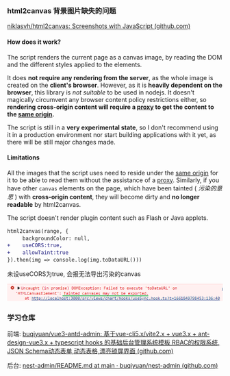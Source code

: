 ### html2canvas 背景图片缺失的问题

[niklasvh/html2canvas: Screenshots with JavaScript (github.com)](https://github.com/niklasvh/html2canvas)

#### How does it work?

The script renders the current page as a canvas image, by reading the DOM and the different styles applied to the elements.

It does **not require any rendering from the server**, as the whole image is created on the **client's browser**. However, as it is **heavily dependent on the browser**, this library is *not suitable* to be used in nodejs. It doesn't magically circumvent any browser content policy restrictions either, so **rendering cross-origin content will require a [proxy](https://github.com/niklasvh/html2canvas/wiki/Proxies) to get the content to the [same origin](http://en.wikipedia.org/wiki/Same_origin_policy).**

The script is still in a **very experimental state**, so I don't recommend using it in a production environment nor start building applications with it yet, as there will be still major changes made.

#### Limitations

All the images that the script uses need to reside under the [same origin](http://en.wikipedia.org/wiki/Same_origin_policy) for it to be able to read them without the assistance of a [proxy](https://html2canvas.hertzen.com/proxy/). Similarly, if you have other `canvas` elements on the page, which have been tainted ( *污染的意思* ) with **cross-origin content**, they will become dirty and **no longer readable** by html2canvas.

The script doesn't render plugin content such as Flash or Java applets.



```diff
html2canvas(range, {
     backgroundColor: null,
+    useCORS:true,
+    allowTaint:true
}).then(img => console.log(img.toDataURL()))
```

未设useCORS为true, 会报无法导出污染的canvas

![image-20220830165727353](./imgs/image-20220830165727353.png)





### 学习仓库

前端: [buqiyuan/vue3-antd-admin: 基于vue-cli5.x/vite2.x + vue3.x + ant-design-vue3.x + typescript hooks 的基础后台管理系统模板 RBAC的权限系统, JSON Schema动态表单,动态表格,漂亮锁屏界面 (github.com)](https://github.com/buqiyuan/vue3-antd-admin)

后台: [nest-admin/README.md at main · buqiyuan/nest-admin (github.com)](https://github.com/buqiyuan/nest-admin/blob/main/README.md)
